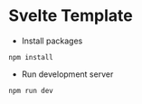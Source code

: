 # Svelte Template

- Install packages

```npm
npm install
```

- Run development server
```npm
npm run dev 
```
